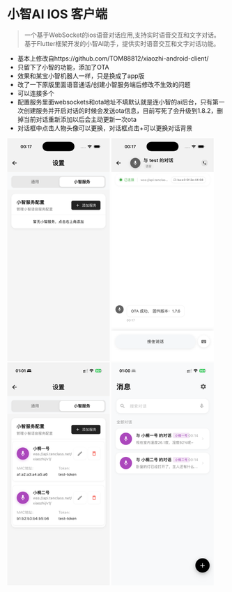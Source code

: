 # 小智AI IOS 客户端

>一个基于WebSocket的ios语音对话应用,支持实时语音交互和文字对话。
>基于Flutter框架开发的小智AI助手，提供实时语音交互和文字对话功能。


- 基本上修改自https://github.com/TOM88812/xiaozhi-android-client/
- 只留下了小智的功能，添加了OTA
- 效果和某宝小智机器人一样，只是换成了app版
- 改了一下原版里面语音通话/创建小智服务端后修改不生效的问题
- 可以连接多个
- 配置服务里面websockets和ota地址不填默认就是连小智的ai后台，只有第一次创建服务并开启对话的时候会发送ota信息，目前写死了会升级到1.8.2，删掉当前对话重新添加以后会主动更新一次ota
- 对话框中点击人物头像可以更换，对话框点击+可以更换对话背景

<img src="./Simulator Screenshot - iPhone 16 Pro - 2025-07-14 at 00.17.05.png" style="zoom:50%">
<img src="./Simulator Screenshot - iPhone 16 Pro - 2025-07-14 at 00.17.32.png" style="zoom:50%">
<img src="./IMG_3611.PNG" style="zoom:50%">
<img src="./IMG_3610.PNG" style="zoom:50%">


